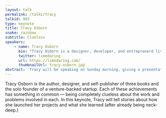 ```yaml
---
layout: talk
permalink: /talks/tracy
talkid: 993
type: keynote
title: Tracy Osborn
snake: rainbow
subtitle: Clueless
speakers:
    - name: Tracy Osborn
      bio: "Tracy Osborn is a designer, developer, and entreprenerd living in Toronto, Canada. She’s the author of [Hello Web Books](https://hellowebbbooks.com/) as well as the creator of [WeddingLovely](http://weddinglovely.com/). She's also an avid outdoorswoman and would love to go on a hike with you.<br><br>Photo: Adam Gregory, Atom Images."
      twitter: limedaring
      url: https://limedaring.com/
      thumbnailUrl: tracy-osborn.jpg
abstract: 'Tracy will be speaking on Sunday morning, giving a presentation entitled: "Clueless".'
---
```


Tracy Osborn is the author, designer, and self-publisher of three books and the solo founder of a venture-backed startup. Each of these achievements has something in common — being completely clueless about the work and problems involved in each. In this keynote, Tracy will tell stories about how she launched her projects and what she learned (after already being neck-deep.)

